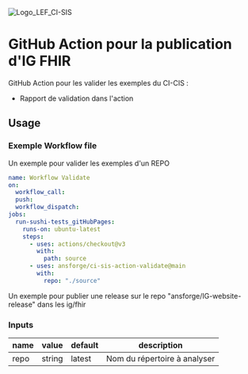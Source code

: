 ![Logo_LEF_CI-SIS](https://user-images.githubusercontent.com/48218773/227532484-eff82649-4e42-49c6-966a-dc3ea78cf59c.png)

# GitHub Action pour la publication d'IG FHIR

GitHub Action pour les valider les exemples du CI-CIS : 
  - Rapport de validation dans l'action


## Usage

### Exemple Workflow file

Un exemple pour valider les exemples d'un REPO

```yaml
name: Workflow Validate
on:
  workflow_call:
  push:
  workflow_dispatch:
jobs:
  run-sushi-tests_gitHubPages:
    runs-on: ubuntu-latest
    steps:
      - uses: actions/checkout@v3
        with:    
          path: source
      - uses: ansforge/ci-sis-action-validate@main
        with:      
          repo: "./source"   
```
Un exemple pour publier une release sur le repo "ansforge/IG-website-release" dans les ig/fhir


### Inputs

| name               | value   | default               | description                                                                                                                                                                                                                                                                                                     |
|--------------------|---------|-----------------------|-----------------------------------------------------------------------------------------------------------------------------------------------------------------------------------------------------------------------------------------------------------------------------------------------------------------|
| repo    | string  |latest  | Nom du répertoire à analyser|




